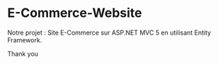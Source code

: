# E-Commerce-Website

Notre projet : Site E-Commerce sur ASP.NET MVC 5 en utilisant Entity Framework.

Thank you
